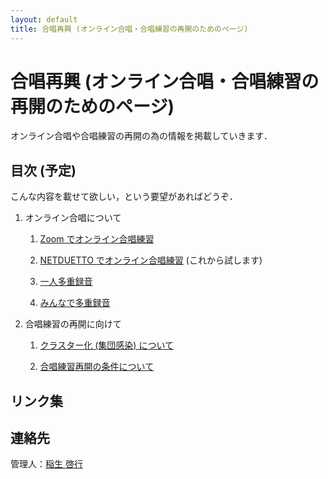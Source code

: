 ```yaml
---
layout: default
title: 合唱再興 (オンライン合唱・合唱練習の再開のためのページ)
---
```


# 合唱再興 (オンライン合唱・合唱練習の再開のためのページ)

 オンライン合唱や合唱練習の再開の為の情報を掲載していきます．

## 目次 (予定)

こんな内容を載せて欲しい，という要望があればどうぞ．

1. オンライン合唱について

    1. [Zoom でオンライン合唱練習](zoom.html)

    1. [NETDUETTO でオンライン合唱練習](netduetto.html) (これから試します)

    1. [一人多重録音](overdub-alone.html)

    1. [みんなで多重録音](overdub.html)

1. 合唱練習の再開に向けて

    1. [クラスター化 (集団感染) について](cluster.html)

    1. [合唱練習再開の条件について](offline-reharsal.html)

## リンク集

## 連絡先

管理人：<a href="https://www.math.kyoto-u.ac.jp/~inou/">稲生 啓行</a>
